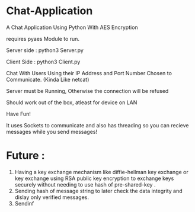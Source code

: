 # Chat-Application
A Chat Application Using Python With AES Encryption 

requires pyaes Module to run.

Server side : python3 Server.py  
  
Client Side : python3 Client.py

Chat With Users Using their IP Address and Port Number Chosen to Communicate. (Kinda Like netcat)

Server must be Running, Otherwise the connection will be refused

Should work out of the box, atleast for device on LAN

Have Fun!

It uses Sockets to communicate and also has threading so you can recieve messages while you send messages!

# Future : 
1. Having a key exchange mechanism like diffie-hellman key exchange or key exchange using RSA public key encryption to exchange keys securely without needing to use hash of pre-shared-key .
2. Sending hash of message string to later check the data integrity and dislay only verified messages.
3. Sendinf 
